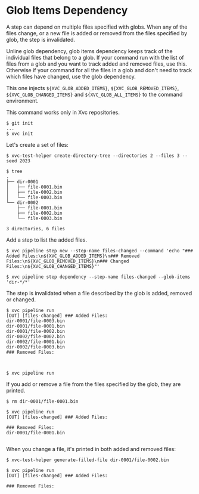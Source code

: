 # Glob Items Dependency

A step can depend on multiple files specified with globs. When any of the files change, or a new file is added or
removed from the files specified by glob, the step is invalidated.

Unline glob dependency, glob items dependency keeps track of the individual files that belong to a glob. If your
command run with the list of files from a glob and you want to track added and removed files, use this. Otherwise if
your command for all the files in a glob and don't need to track which files have changed, use the glob dependency.

This one injects `${XVC_GLOB_ADDED_ITEMS}`, `${XVC_GLOB_REMOVED_ITEMS}`, `${XVC_GLOB_CHANGED_ITEMS}` and `${XVC_GLOB_ALL_ITEMS}` to the command
environment.

This command works only in Xvc repositories.

```console
$ git init
...
$ xvc init
```

Let's create a set of files:

```console
$ xvc-test-helper create-directory-tree --directories 2 --files 3 --seed 2023

$ tree
.
├── dir-0001
│   ├── file-0001.bin
│   ├── file-0002.bin
│   └── file-0003.bin
└── dir-0002
    ├── file-0001.bin
    ├── file-0002.bin
    └── file-0003.bin

3 directories, 6 files

```

Add a step to list the added files.

```console
$ xvc pipeline step new --step-name files-changed --command 'echo "### Added Files:\n${XVC_GLOB_ADDED_ITEMS}\n### Removed Files:\n${XVC_GLOB_REMOVED_ITEMS}\n### Changed Files:\n${XVC_GLOB_CHANGED_ITEMS}"'

$ xvc pipeline step dependency --step-name files-changed --glob-items 'dir-*/*'

```

The step is invalidated when a file described by the glob is added, removed or changed.

```console
$ xvc pipeline run
[OUT] [files-changed] ### Added Files:
dir-0001/file-0003.bin
dir-0001/file-0001.bin
dir-0001/file-0002.bin
dir-0002/file-0002.bin
dir-0002/file-0001.bin
dir-0002/file-0003.bin
### Removed Files:



$ xvc pipeline run

```

If you add or remove a file from the files specified by the glob, they are printed.

```console
$ rm dir-0001/file-0001.bin

$ xvc pipeline run
[OUT] [files-changed] ### Added Files:

### Removed Files:
dir-0001/file-0001.bin


```

When you change a file, it's printed in both added and removed files:

```console
$ xvc-test-helper generate-filled-file dir-0001/file-0002.bin

$ xvc pipeline run
[OUT] [files-changed] ### Added Files:

### Removed Files:



```
